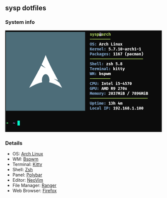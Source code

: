 ## sysp dotfiles

### System info
![neofetch](https://raw.githubusercontent.com/sysp/dotfiles/master/preview/systeminfo.png)

### Details
* OS: [Arch Linux](https://www.archlinux.org)
* WM: [Bspwm](https://github.com/baskerville/bspwm)
* Terminal: [Kitty](https://github.com/kovidgoyal/kitty)
* Shell: [Zsh](http://zsh.sourceforge.net)
* Panel: [Polybar](https://github.com/polybar/polybar)
* Editor: [NeoVim](https://github.com/neovim/neovim)
* File Manager: [Ranger](https://github.com/ranger/ranger)
* Web Browser: [Firefox](https://www.mozilla.org/en-US/firefox/new/)
